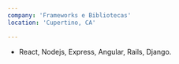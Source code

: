 ```yaml
---
company: 'Frameworks e Bibliotecas'
location: 'Cupertino, CA'

---
```


- React, Nodejs, Express, Angular, Rails, Django.


